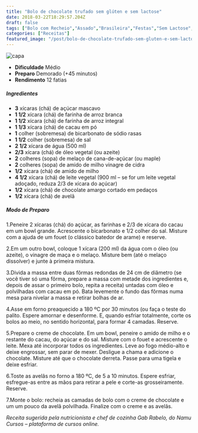 ```yaml
---
title: "Bolo de chocolate trufado sem glúten e sem lactose"
date: 2018-03-22T18:29:57.204Z
draft: false
tags: ["Bolo com Recheio","Assado","Brasileira","Festas","Sem Lactose","Bolo","bolo chocolate","bolos"]
categories: ["Receitas"]
featured_image: "/post/bolo-de-chocolate-trufado-sem-gluten-e-sem-lactose.af8894da.jpg"
---
```


![capa](/post/bolo-de-chocolate-trufado-sem-gluten-e-sem-lactose.af8894da.jpg)

*   **Dificuldade** Médio
*   **Preparo** Demorado (+45 minutos)
*   **Rendimento** 12 fatias

##### Ingredientes

*   **3** xícaras (chá) de açúcar mascavo
*   **1 1/2** xícara (chá) de farinha de arroz branca
*   **1 1/2** xícara (chá) de farinha de arroz integral
*   **1 1/3** xícara (chá) de cacau em pó
*   **1** colher (sobremesa) de bicarbonato de sódio rasas
*   **1 1/2** colher (sobremesa) de sal
*   **2 1/2** xícara de água (500 ml)
*   **2/3** xícara (chá) de óleo vegetal (ou azeite)
*   **2** colheres (sopa) de melaço de cana-de-açúcar (ou maple)
*   **2** colheres (sopa) de amido de milho vinagre de cidra
*   **1/2** xícara (chá) de amido de milho
*   **4 1/2** xícara (chá) de leite vegetal (900 ml – se for um leite vegetal adoçado, reduza 2/3 de xícara do açúcar)
*   **1/2** xícara (chá) de chocolate amargo cortado em pedaços
*   **1/2** xícara (chá) de avelã

##### Modo de Preparo

1.Peneire 2 xícaras (chá) do açúcar, as farinhas e 2/3 de xícara do cacau em um bowl grande. Acrescente o bicarbonato e 1/2 colher do sal. Misture com a ajuda de um fouet (o clássico batedor de arame) e reserve.

2.Em um outro bowl, coloque 1 xícara (200 ml) da água com o óleo (ou azeite), o vinagre de maça e o melaço. Misture bem (até o melaço dissolver) e junte à primeira mistura.

3.Divida a massa entre duas fôrmas redondas de 24 cm de diâmetro (se você tiver só uma fôrma, prepare a massa com metade dos ingredientes e, depois de assar o primeiro bolo, repita a receita) untadas com óleo e polvilhadas com cacau em pó. Bata levemente o fundo das fôrmas numa mesa para nivelar a massa e retirar bolhas de ar.

4.Asse em forno preaquecido a 180 ºC por 30 minutos (ou faça o teste do palito. Espere amornar e desenforme. E, quando esfriar totalmente, corte os bolos ao meio, no sentido horizontal, para formar 4 camadas. Reserve.

5.Prepare o creme de chocolate. Em um bowl, peneire o amido de milho e o restante do cacau, do açúcar e do sal. Misture com o fouet e acrescente o leite. Mexa até incorporar todos os ingredientes. Leve ao fogo médio-alto e deixe engrossar, sem parar de mexer. Desligue a chama e adicione o chocolate. Misture até que o chocolate derreta. Passe para uma tigela e deixe esfriar.

6.Toste as avelãs no forno a 180 ºC, de 5 a 10 minutos. Espere esfriar, esfregue-as entre as mãos para retirar a pele e corte-as grosseiramente. Reserve.

7.Monte o bolo: recheia as camadas de bolo com o creme de chocolate e um um pouco da avelã polvilhada. Finalize com o creme e as avelãs.

_Receita sugerida pela nutricionista e chef de cozinha Gab Rabelo, do Namu Cursos – plataforma de cursos online._
